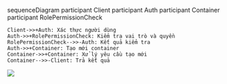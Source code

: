 sequenceDiagram
    participant Client
    participant Auth
    participant Container
    participant RolePermissionCheck

    Client->>+Auth: Xác thực người dùng
    Auth->>+RolePermissionCheck: Kiểm tra vai trò và quyền
    RolePermissionCheck-->>-Auth: Kết quả kiểm tra
    Auth->>+Container: Tạo mới container
    Container->>+Container: Xử lý yêu cầu tạo mới
    Container-->>-Client: Trả kết quả


[![](https://mermaid.ink/img/pako:eNptUc1KAzEQfpUhV9sXyKEg9daLqIciuYRs7IbuTtrspFBKD-JjiGDxIAiCenMX8bDge-RNzLq2pT-5JDP5fuZnwZRNNOOs0FOvUekzI0dO5gIhnol0ZJSZSCToZ0YjHeZPPaVH0BZJGtTu8OvCZvpcu9wUhbHYT7UaC2xhrUe31ztpVDkM65UCSkP1rgBHP2-hejCQ1J84avENqkEfkeQwMKG6y4GchJk08a4_YFY_wtTPQ3X773iE2Y2K3dZ_EMpvioRQPsF4I7frvemUw1UoVxbyUN0bULsD2KD2KMNQvUJWf8G8fvGgQvnsgbYy--SmtHZI0c39lbUtUSDrsDw2I00SN7poyIJRqnMtGI_PRLqxYAKXESc92cs5KsbJed1hfpJIWm-f8RuZFTEbF3Zt7Tpe_gK0qNYV?type=png)](https://mermaid.live/edit#pako:eNptUc1KAzEQfpUhV9sXyKEg9daLqIciuYRs7IbuTtrspFBKD-JjiGDxIAiCenMX8bDge-RNzLq2pT-5JDP5fuZnwZRNNOOs0FOvUekzI0dO5gIhnol0ZJSZSCToZ0YjHeZPPaVH0BZJGtTu8OvCZvpcu9wUhbHYT7UaC2xhrUe31ztpVDkM65UCSkP1rgBHP2-hejCQ1J84avENqkEfkeQwMKG6y4GchJk08a4_YFY_wtTPQ3X773iE2Y2K3dZ_EMpvioRQPsF4I7frvemUw1UoVxbyUN0bULsD2KD2KMNQvUJWf8G8fvGgQvnsgbYy--SmtHZI0c39lbUtUSDrsDw2I00SN7poyIJRqnMtGI_PRLqxYAKXESc92cs5KsbJed1hfpJIWm-f8RuZFTEbF3Zt7Tpe_gK0qNYV)